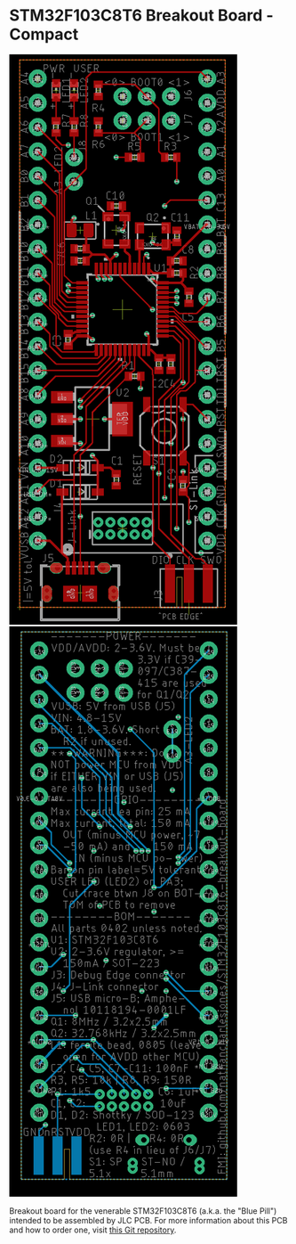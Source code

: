 # STM32F103C8T6 Breakout Board - Compact

![](https://github.com/nathancharlesjones/STM32F103C8T6-breakout-board_compact/blob/main/compact_top.png) ![](https://github.com/nathancharlesjones/STM32F103C8T6-breakout-board_compact/blob/main/compact_bottom.png)

Breakout board for the venerable STM32F103C8T6 (a.k.a. the "Blue Pill") intended to be assembled by JLC PCB. For more information about this PCB and how to order one, visit [this Git repository](https://github.com/nathancharlesjones/STM32F103C8T6-breakout-board).